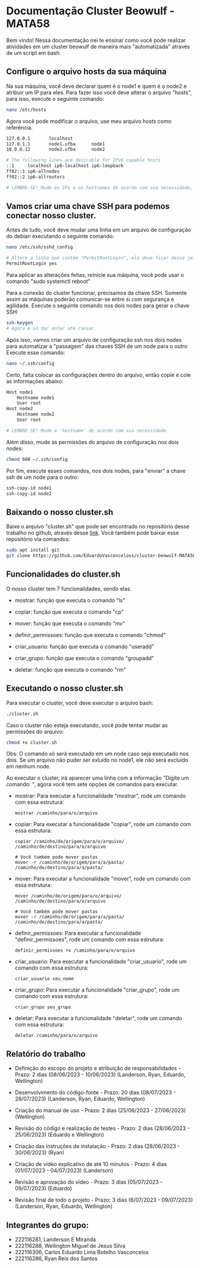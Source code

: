 # Documentação Cluster Beowulf - MATA58

Bem vindo! Nessa documentação irei te ensinar como você pode realizar atividades em um cluster beowulf de maneira mais "automatizada" através de um script em bash.

## Configure o arquivo hosts da sua máquina

Na sua máquina, você deve declarar quem é o node1 e quem é o node2 e atribuir um IP para eles. Para fazer isso você deve alterar o arquivo "hosts", para isso, execute o seguinte comando:
```bash
nano /etc/hosts
```
Agora você pode modificar o arquivo, use meu arquivo hosts como referência.
```bash
127.0.0.1       localhost
127.0.1.1       node1.ufba      node1  
10.0.0.12       node2.ufba      node2

# The following lines are desirable for IPv6 capable hosts
::1     localhost ip6-localhost ip6-loopback
ff02::1 ip6-allnodes
ff02::2 ip6-allrouters

# LEMBRE-SE! Mude os IPs e os hostnames de acordo com sua necessidade, um IP e hostname que sirvam para mim podem não servir para você e vice-versa.
```

## Vamos criar uma chave SSH para podemos conectar nosso cluster.

Antes de tudo, você deve mudar uma linha em um arquivo de configuração do debian executando o seguinte comando:
```bash
nano /etc/ssh/sshd_config

# Altere a linha que contém "PermitRootLogin", ela deve ficar desse jeito:
PermitRootLogin yes
```

Para aplicar as alterações feitas, reinicie sua máquina, você pode usar o comando "sudo systemctl reboot"

Para a conexão do cluster funcionar, precisamos da chave SSH. Somente assim as máquinas poderão comunicar-se entre si com segurança e agilidade.
Execute o seguinte comando nos dois nodes para gerar a chave SSH:
```bash
ssh-keygen
# Agora é só dar enter até cansar
```

Após isso, vamos criar um arquivo de configuração ssh nos dois nodes para automatizar a "passagem" das chaves SSH de um node para o outro
Execute esse comando:
```bash
nano ~/.ssh/config
```

Certo, falta colocar as configurações dentro do arquivo, então copie e cole as informações abaixo:
```bash
Host node1
    Hostname node1
    User root
Host node2
    Hostname node2
    User root

# LEMBRE-SE! Mude o 'hostname' de acordo com sua necessidade
```

Além disso, mude as permissões do arquivo de configuração nos dois nodes:
```bash
chmod 600 ~/.ssh/config
```

Por fim, execute esses comandos, nos dois nodes, para "enviar" a chave ssh de um node para o outro:
```bash
ssh-copy-id node1
ssh-copy-id node2
```

## Baixando o nosso cluster.sh

Baixe o arquivo "cluster.sh" que pode ser encontrado no repositório desse trabalho no github, através desse [link](https://github.com/EduardoVasconceloss/cluster-beowulf-MATA58/). Você também pode baixar esse repositório via comandos:
```bash
sudo apt install git
git clone https://github.com/EduardoVasconceloss/cluster-beowulf-MATA58.git
```

## Funcionalidades do cluster.sh

O nosso cluster tem 7 funcionalidades, sendo elas:

- mostrar: função que executa o comando "ls"
  
- copiar: função que executa o comando "cp"

- mover: função que executa o comando "mv"
  
- definir_permissoes: função que executa o comando "chmod"
  
- criar_usuario: função que executa o comando "useradd"
  
- criar_grupo: função que executa o comando "groupadd"
  
- deletar: função que executa o comando "rm"

## Executando o nosso cluster.sh

Para executar o cluster, você deve executar o arquivo bash:
```bash
./cluster.sh
```

Caso o cluster não esteja executando, você pode tentar mudar as permissões do arquivo:
```bash
chmod +x cluster.sh
```

Obs: O comando só será executado em um node caso seja executado nos dois. Se um arquivo não puder ser exluído no node1, ele não será excluído em nenhum node.

Ao executar o cluster, irá aparecer uma linha com a informação "Digite um comando: ", agora você tem sete opções de comandos para executar.

- mostrar: Para executar a funcionalidade "mostrar", rode um comando com essa estrutura:

    ```
    mostrar /caminho/para/o/arquivo
    ```
    
- copiar: Para executar a funcionalidade "copiar", rode um comando com essa estrutura:

    ```
    copiar /caminho/de/origem/para/o/arquivo/ /caminho/de/destino/para/o/arquivo
    
    # Você também pode mover pastas
    mover -r /caminho/de/origem/para/a/pasta/ /caminho/de/destino/para/a/pasta/
    ```
    
- mover: Para executar a funcionalidade "mover", rode um comando com essa estrutura:

    ```
    mover /caminho/de/origem/para/o/arquivo/ /caminho/de/destino/para/o/arquivo

    # Você também pode mover pastas
    mover -r /caminho/de/origem/para/a/pasta/ /caminho/de/destino/para/a/pasta/
    ```
    
- definir_permissoes: Para executar a funcionalidade "definir_permissoes", rode um comando com essa estrutura:

    ```
    definir_permissoes +x /caminho/para/o/arquivo
    ```
    
- criar_usuario: Para executar a funcionalidade "criar_usuario", rode um comando com essa estrutura:

    ```
    criar_usuario seu_nome
    ```
    
- criar_grupo: Para executar a funcionalidade "criar_grupo", rode um comando com essa estrutura:

    ```
    criar_grupo seu_grupo
    ```
    
- deletar: Para executar a funcionalidade "deletar", rode um comando com essa estrutura:

    ```
    deletar /caminho/para/o/arquivo
    ```

## Relatório do trabalho    

- Definição do escopo do projeto e atribuição de responsabilidades - Prazo: 2 dias (08/06/2023 - 10/06/2023) (Landerson, Ryan, Eduardo, Wellington)

- Desenvolvimento do código-fonte - Prazo: 20 dias (08/07/2023 - 28/07/2023) (Landerson, Ryan, Eduardo, Wellington)

- Criação do manual de uso - Prazo: 2 dias (25/06/2023 - 27/06/2023) (Wellington)

- Revisão do código e realização de testes - Prazo: 2 dias (28/06/2023 - 25/06/2023) (Eduardo e Wellington)

- Criação das instruções de instalação - Prazo: 2 dias (28/06/2023 - 30/06/2023) (Ryan)

- Criação de vídeo explicativo de até 10 minutos - Prazo: 4 dias (01/07/2023 - 04/07/2023) (Landerson)

- Revisão e aprovação do vídeo - Prazo: 3 dias (05/07/2023 - 09/07/2023) (Eduardo)

- Revisão final de todo o projeto - Prazo: 3 dias (6/07/2023 - 09/07/2023) (Landerson, Ryan, Eduardo, Wellington)

## Integrantes do grupo:
- 222116281, Landerson E Miranda
- 222116288, Wellington Miguel de Jesus Silva 
- 222116306, Carlos Eduardo Lima Botelho Vasconcelos 
- 222116286, Ryan Reis dos Santos
